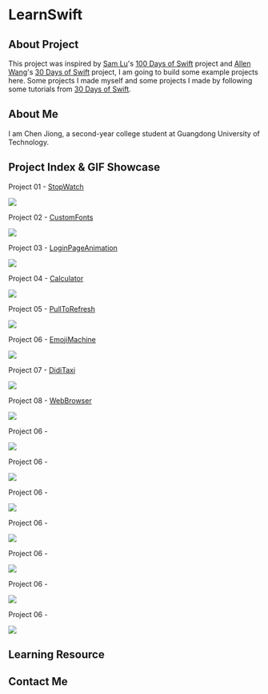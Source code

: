 # LearnSwift

## About Project

This project was  inspired by [Sam Lu](https://twitter.com/samvlu)'s [100 Days of Swift](http://samvlu.com/index.html) project and [Allen Wang](https://github.com/allenwong)'s [30 Days of Swift](https://github.com/allenwong/30DaysofSwift) project, I am going to build some example projects here.
Some projects I made myself and some projects I made by following some tutorials from [30 Days of Swift](https://github.com/allenwong/30DaysofSwift).

## About Me

I am Chen Jiong, a second-year college student at Guangdong University of Technology.

## Project Index & GIF Showcase

Project 01 - [StopWatch](https://github.com/cjiong/LearnSwift/tree/master/Project%2001%20-%20StopWatch)

![](https://github.com/cjiong/LearnSwift/blob/master/Project%2001%20-%20StopWatch/Stopwatch.gif)

Project 02 - [CustomFonts](https://github.com/cjiong/LearnSwift/tree/master/Project%2002%20-%20CustomFonts)

![](https://github.com/cjiong/LearnSwift/blob/master/Project%2002%20-%20CustomFonts/CustomFont.gif)

Project 03 - [LoginPageAnimation](https://github.com/cjiong/LearnSwift/tree/master/Project%2003%20-%20LoginPageAnimation)

![](https://github.com/cjiong/LearnSwift/blob/master/Project%2003%20-%20LoginPageAnimation/LoginPageAnimation.gif)

Project 04 - [Calculator](https://github.com/cjiong/LearnSwift/tree/master/Project%2004%20-%20Calculator)

![](https://github.com/cjiong/LearnSwift/blob/master/Project%2004%20-%20Calculator/Calculator.gif)

Project 05 - [PullToRefresh](https://github.com/cjiong/LearnSwift/tree/master/Project%2005%20-%20PullToRefresh)

![](https://github.com/cjiong/LearnSwift/blob/master/Project%2005%20-%20PullToRefresh/PullToRefresh.gif)

Project 06 - [EmojiMachine](https://github.com/cjiong/LearnSwift/tree/master/Project%2006%20-%20EmojiMachineEmojiMachine)

![](https://github.com/cjiong/LearnSwift/blob/master/Project%2006%20-%20EmojiMachine/EmojiMachine.gif)

Project 07 - [DidiTaxi](https://github.com/cjiong/LearnSwift/tree/master/Project%2007%20-%20DidiTaxi)

![](https://github.com/cjiong/LearnSwift/blob/master/Project%2007%20-%20DidiTaxi/DidiTaxi.gif)

Project 08 - [WebBrowser](https://github.com/cjiong/LearnSwift/tree/master/Project%2005%20-%20WebBrowser)

![](https://github.com/cjiong/LearnSwift/blob/master/Project%2005%20-%20WebBrowser/WebBrowser.gif)

Project 06 - [](https://github.com/cjiong/LearnSwift/tree/master/Project%2005%20-%20)

![](https://github.com/cjiong/LearnSwift/blob/master/Project%2005%20-%20/.gif)

Project 06 - [](https://github.com/cjiong/LearnSwift/tree/master/Project%2005%20-%20)

![](https://github.com/cjiong/LearnSwift/blob/master/Project%2005%20-%20Calculator/.gif)

Project 06 - [](https://github.com/cjiong/LearnSwift/tree/master/Project%2005%20-%20)

![](https://github.com/cjiong/LearnSwift/blob/master/Project%2005%20-%20Calculator/.gif)

Project 06 - [](https://github.com/cjiong/LearnSwift/tree/master/Project%2005%20-%20)

![](https://github.com/cjiong/LearnSwift/blob/master/Project%2005%20-%20Calculator/.gif)

Project 06 - [](https://github.com/cjiong/LearnSwift/tree/master/Project%2005%20-%20)

![](https://github.com/cjiong/LearnSwift/blob/master/Project%2005%20-%20Calculator/.gif)

Project 06 - [](https://github.com/cjiong/LearnSwift/tree/master/Project%2005%20-%20)

![](https://github.com/cjiong/LearnSwift/blob/master/Project%2005%20-%20Calculator/.gif)

Project 06 - [](https://github.com/cjiong/LearnSwift/tree/master/Project%2005%20-%20)

![](https://github.com/cjiong/LearnSwift/blob/master/Project%2005%20-%20/.gif)

## Learning Resource
## Contact Me
## 

